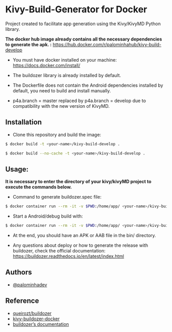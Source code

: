# Kivy-Build-Generator for Docker

Project created to facilitate app generation using the Kivy/KivyMD Python library.

**The docker hub image already contains all the necessary dependencies to generate the apk. :** https://hub.docker.com/r/palominhahub/kivy-build-develop

* You must have docker installed on your machine: https://docs.docker.com/install/

* The buildozer library is already installed by default.

* The Dockerfile does not contain the Android dependencies installed by default, you need to build and install manually.

* p4a.branch = master replaced by p4a.branch = develop due to compatibility with the new version of KivyMD.

## Installation

* Clone this repository and build the image:
```bash
$ docker build -t <your-name>/kivy-build-develop .
```
```bash
$ docker build --no-cache -t <your-name>/kivy-build-develop .
```
## Usage:

**It is necessary to enter the directory of your kivy/kivyMD project to execute the commands below.**

* Command to generate buildozer.spec file:
```bash
$ docker container run --rm -it -v $PWD:/home/app/ <your-name>/kivy-build-develop python3 -m buildozer init
```

* Start a Android/debug build with:
```bash
$ docker container run --rm -it -v $PWD:/home/app/ <your-name>/kivy-build-develop python3 -m buildozer -v android debug
```

* At the end, you should have an APK or AAB file in the bin/ directory.

* Any questions about deploy or how to generate the release with buildozer, check the official documentation: https://buildozer.readthedocs.io/en/latest/index.html
## Authors

- [@palominhadev](https://github.com/palominhadev)


## Reference

 - [queirozt/buildozer](https://hub.docker.com/r/queirozt/buildozer)
 - [kivy-buildozer-docker](https://github.com/jedie/kivy-buildozer-docker/blob/master/Dockerfile)
- [buildozer’s documentation](https://buildozer.readthedocs.io/en/latest/)